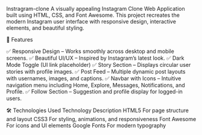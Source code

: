  Instragram-clone
 A visually appealing Instagram Clone Web Application built using HTML, CSS, and Font Awesome. This project recreates the modern Instagram user interface with responsive design, interactive elements, and beautiful styling.

📸 Features

✅ Responsive Design – Works smoothly across desktop and mobile screens.
✅ Beautiful UI/UX – Inspired by Instagram’s latest look.
✅ Dark Mode Toggle (UI link placeholder)
✅ Story Section – Displays circular user stories with profile images.
✅ Post Feed – Multiple dynamic post layouts with usernames, images, and captions.
✅ Navbar with Icons – Intuitive navigation menu including Home, Explore, Messages, Notifications, and Profile.
✅ Follow Section – Suggestion and profile display for logged-in users.

🛠️ Technologies Used
Technology	Description
HTML5	For page structure and layout
CSS3	For styling, animations, and responsiveness
Font Awesome	For icons and UI elements
Google Fonts	For modern typography
